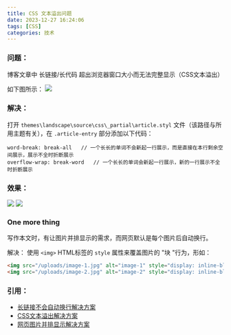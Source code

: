 ```yaml
---
title: CSS 文本溢出问题
date: 2023-12-27 16:24:06
tags: [CSS]
categories: 技术
---
```




### **问题**：

博客文章中 长链接/长代码 超出浏览器窗口大小而无法完整显示（CSS文本溢出）

如下图所示：
![](https://s2.loli.net/2023/12/27/r8v45hlTISMPyts.png)



### **解决**：

打开 `themes\landscape\source\css\_partial\article.styl` 文件（该路径与所用主题有关），在 `.article-entry` 部分添加以下代码：

```stylus
word-break: break-all	// 一个长长的单词不会新起一行展示，而是直接在本行剩余空间展示，展示不全时折断展示
overflow-wrap: break-word	// 一个长长的单词会新起一行展示，新的一行展示不全时折断展示
```



### **效果**：

![](https://s2.loli.net/2023/12/27/yt8ixFgBRpcrdeY.png)
![](https://s2.loli.net/2023/12/27/eziCIhA3ML7mWYy.png)



### **One more thing**

写作本文时，有让图片并排显示的需求，而网页默认是每个图片后自动换行。

解决：
使用 `<img>` HTML标签的 `style` 属性来覆盖图片的 "块 "行为，形如：

```html
<img src="/uploads/image-1.jpg" alt="image-1" style="display: inline-block" />
<img src="/uploads/image-2.jpg" alt="image-2" style="display: inline-block" />
```



### **引用**：

- [长链接不会自动换行解决方案](https://github.com/litten/hexo-theme-yilia/issues/801#issuecomment-456317331)
- [CSS文本溢出解决方案](https://yolkpie.net/2021/09/14/CSS%E6%96%87%E6%9C%AC%E6%BA%A2%E5%87%BA%E8%A7%A3%E5%86%B3%E6%96%B9%E6%A1%88/)
- [网页图片并排显示解决方案](https://github.com/iissnan/hexo-theme-next/issues/1139#issuecomment-286639102)
